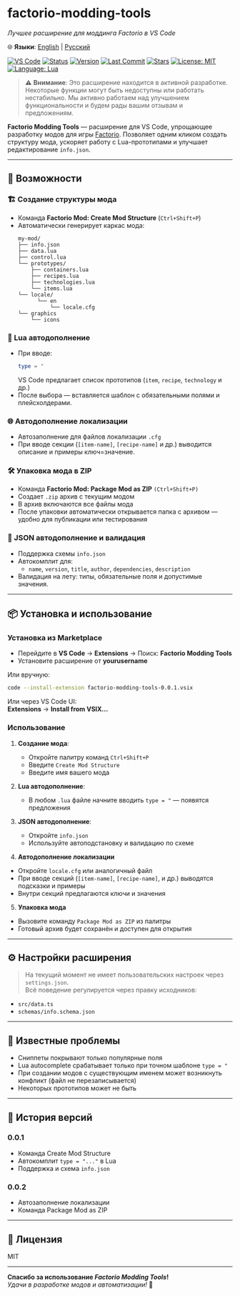 
# factorio-modding-tools  
_Лучшее расширение для моддинга Factorio в VS Code_

🌐 **Языки**: [English](README.md) | [Русский](README.ru.md)

[![VS Code](https://img.shields.io/badge/VSCODE-Extension-blue?logo=visualstudiocode)](https://marketplace.visualstudio.com/)
[![Status](https://img.shields.io/badge/status-in--development-yellow)](https://github.com/Guns-lingers/factorio-modding-tools)
[![Version](https://img.shields.io/badge/version-0.0.2-blue)](https://github.com/Guns-lingers/factorio-modding-tools/releases)
[![Last Commit](https://img.shields.io/github/last-commit/Guns-lingers/factorio-modding-tools)](https://github.com/Guns-lingers/factorio-modding-tools/commits)
[![Stars](https://img.shields.io/github/stars/Guns-lingers/factorio-modding-tools?style=social)](https://github.com/Guns-lingers/factorio-modding-tools/stargazers)
[![License: MIT](https://img.shields.io/badge/license-MIT-green.svg)](https://opensource.org/licenses/MIT)
[![Language: Lua](https://img.shields.io/badge/language-Lua-blue.svg)](https://www.lua.org/)

> ⚠️ **Внимание**: Это расширение находится в активной разработке. Некоторые функции могут быть недоступны или работать нестабильно. Мы активно работаем над улучшением функциональности и будем рады вашим отзывам и предложениям.

**Factorio Modding Tools** — расширение для VS Code, упрощающее разработку модов для игры [Factorio](https://factorio.com/).
Позволяет одним кликом создать структуру мода, ускоряет работу с Lua-прототипами и улучшает редактирование `info.json`.

---

## 🚀 Возможности

### 🏗️ Создание структуры мода
- Команда **Factorio Mod: Create Mod Structure** (`Ctrl+Shift+P`)
- Автоматически генерирует каркас мода:
  ```
  my-mod/
  ├── info.json
  ├── data.lua
  ├── control.lua
  └── prototypes/
      ├── containers.lua
      ├── recipes.lua
      ├── technologies.lua
      └── items.lua
  └── locale/
        └── en
            └── locale.cfg
  └── graphics
      └── icons
  ```

### 🤠 Lua автодополнение
- При вводе:
  ```lua
  type = "
  ```
  VS Code предлагает список прототипов (`item`, `recipe`, `technology` и др.)
- После выбора — вставляется шаблон с обязательными полями и плейсхолдерами.

### 🌐 Автодополнение локализации
- Автозаполнение для файлов локализации `.cfg`
- При вводе секции (`[item-name]`, `[recipe-name]` и др.) выводится описание и примеры ключ=значение.

### 🛠️ Упаковка мода в ZIP
- Команда **Factorio Mod: Package Mod as ZIP** `(Ctrl+Shift+P)`
- Создает `.zip` архив с текущим модом
- В архив включаются все файлы мода
- После упаковки автоматически открывается папка с архивом — удобно для публикации или тестирования

### 📝 JSON автодополнение и валидация
- Поддержка схемы `info.json`
- Автокомплит для:
  - `name`, `version`, `title`, `author`, `dependencies`, `description`
- Валидация на лету: типы, обязательные поля и допустимые значения.

---

## 📦 Установка и использование

### Установка из Marketplace

- Перейдите в **VS Code** → **Extensions** → Поиск: **Factorio Modding Tools**
- Установите расширение от **yourusername**

Или вручную:
```bash
code --install-extension factorio-modding-tools-0.0.1.vsix
```

Или через VS Code UI:  
**Extensions** → **Install from VSIX...**



### Использование

1. **Создание мода**:
   - Откройте палитру команд `Ctrl+Shift+P`
   - Введите `Create Mod Structure`
   - Введите имя вашего мода

2. **Lua автодополнение**:
   - В любом `.lua` файле начните вводить `type = "` — появятся предложения

3. **JSON автодополнение**:
   - Откройте `info.json`
   - Используйте автоподстановку и валидацию по схеме

4. **Автодополнение локализации**
- Откройте `locale.cfg` или аналогичный файл
- При вводе секций (`[item-name]`, `[recipe-name]`, и др.) выводятся подсказки и примеры
- Внутри секций предлагаются ключи и значения

5. **Упаковка мода**
- Вызовите команду `Package Mod as ZIP` из палитры
- Готовый архив будет сохранён и доступен для открытия

---

## ⚙ Настройки расширения

> На текущий момент не имеет пользовательских настроек через `settings.json`.  
Всё поведение регулируется через правку исходников:

- `src/data.ts`
- `schemas/info.schema.json`

---

## 🐞 Известные проблемы

- Сниппеты покрывают только популярные поля
- Lua autocomplete срабатывает только при точном шаблоне `type = "`
- При создании модов с существующим именем может возникнуть конфликт (файл не перезаписывается)
- Некоторых прототипов может не быть
---


## 📝 История версий

### 0.0.1
- Команда Create Mod Structure
- Автокомплит `type = "..."` в Lua
- Поддержка и схема `info.json`

### 0.0.2
- Автозаполнение локализации
- Команда Package Mod as ZIP
---

## 📂 Лицензия

MIT

---

**Спасибо за использование _Factorio Modding Tools_!**  
_Удачи в разработке модов и автоматизации!_ 🤖
